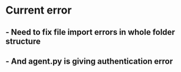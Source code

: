 # Current error

## - Need to fix file import errors in whole folder structure
## - And agent.py is giving authentication error